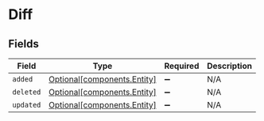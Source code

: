 # Diff


## Fields

| Field                                                        | Type                                                         | Required                                                     | Description                                                  |
| ------------------------------------------------------------ | ------------------------------------------------------------ | ------------------------------------------------------------ | ------------------------------------------------------------ |
| `added`                                                      | [Optional[components.Entity]](../../models/shared/entity.md) | :heavy_minus_sign:                                           | N/A                                                          |
| `deleted`                                                    | [Optional[components.Entity]](../../models/shared/entity.md) | :heavy_minus_sign:                                           | N/A                                                          |
| `updated`                                                    | [Optional[components.Entity]](../../models/shared/entity.md) | :heavy_minus_sign:                                           | N/A                                                          |